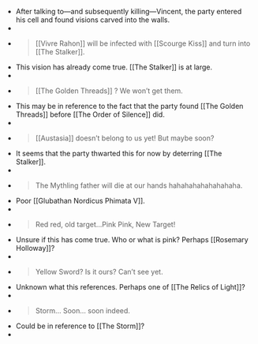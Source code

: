 - After talking to—and subsequently killing—Vincent, the party entered his cell and found visions carved into the walls.
-
- > [[Vivre Rahon]] will be infected with [[Scourge Kiss]] and turn into [[The Stalker]].
- This vision has already come true. [[The Stalker]] is at large.
-
- > [[The Golden Threads]] ? We won’t get them.
- This may be in reference to the fact that the party found [[The Golden Threads]] before [[The Order of Silence]] did.
-
- > [[Austasia]] doesn’t belong to us yet! But maybe soon?
- It seems that the party thwarted this for now by deterring [[The Stalker]].
-
- > The Mythling father will die at our hands hahahahahahahahaha.
- Poor [[Glubathan Nordicus Phimata V]].
-
- > Red red, old target…Pink Pink, New Target!
- Unsure if this has come true. Who or what is pink? Perhaps [[Rosemary Holloway]]?
-
- > Yellow Sword? Is it ours? Can’t see yet.
- Unknown what this references. Perhaps one of [[The Relics of Light]]?
-
- > Storm… Soon… soon indeed.
- Could be in reference to [[The Storm]]?
-
